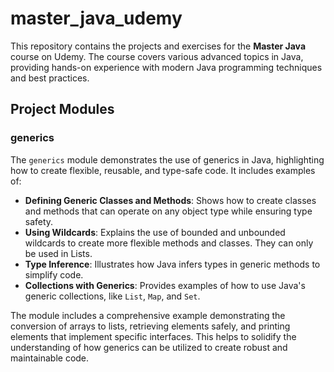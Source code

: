 # master_java_udemy

This repository contains the projects and exercises for the **Master Java** course on Udemy. The course covers various advanced topics in Java, providing hands-on experience with modern Java programming techniques and best practices.

## Project Modules

### generics

The `generics` module demonstrates the use of generics in Java, highlighting how to create flexible, reusable, and type-safe code. It includes examples of:

- **Defining Generic Classes and Methods**: Shows how to create classes and methods that can operate on any object type while ensuring type safety.
- **Using Wildcards**: Explains the use of bounded and unbounded wildcards to create more flexible methods and classes. They can only be used in Lists.
- **Type Inference**: Illustrates how Java infers types in generic methods to simplify code.
- **Collections with Generics**: Provides examples of how to use Java's generic collections, like `List`, `Map`, and `Set`.

The module includes a comprehensive example demonstrating the conversion of arrays to lists, retrieving elements safely, and printing elements that implement specific interfaces. This helps to solidify the understanding of how generics can be utilized to create robust and maintainable code.
